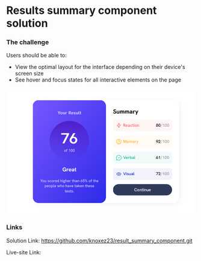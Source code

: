 # Results summary component solution

### The challenge

Users should be able to:

- View the optimal layout for the interface depending on their device's screen size
- See hover and focus states for all interactive elements on the page

![](/images/Screenshot.png)

### Links

Solution Link: https://github.com/knoxez23/result_summary_component.git

Live-site Link: 
